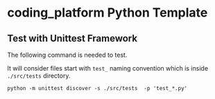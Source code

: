 # coding_platform Python Template

## Test with Unittest Framework

 The following command is needed to test. 
 
 It will consider files start with `test_` naming convention which is inside `./src/tests` directory.
 
 `python -m unittest discover -s ./src/tests  -p 'test_*.py'`
 
 
